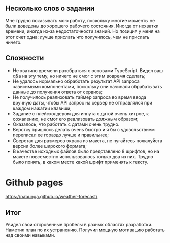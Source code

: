 ## Несколько слов о задании
Мне трудно показывать мою работу, поскольку многие моменты не были доведены до хорошего рабочего состояния. Иногда от нехватки времени, иногда из-за недостаточности знаний. Но позиция у меня на этот счет одна: лучше прислать что получилось, чем не прислать ничего. 

## Сложности
* Не хватило времени разобраться с основами TypeScript. Видел ваш q&a на эту тему, но ничего не смог с этим вовремя сделать;
* Не удалось нормально обработать результат API запроса зависимыми компонентами, поскольку они начинали обрабатывать данные до получения ответа от сервиса;
* Не получилось реализовать таймер запроса во время ввода вручную даты, чтобы API запрос на сервер не отправлялся при каждом нажатии клавиши;
* Задание с плейсхолдером для инпута с датой очень хитрое, к сожалению, не смог его реализовать должным образом;
* Оказалось, что работать с датами очень трудно.
* Верстку пришлось делать очень быстро и я бы с удовольствием переписал ее гораздо лучше и правильнее;
* Сверстал для размеров экрана из макета, не пугайтесь пожалуйста версии более широкого формата;
* В качестве исходных файлов было представлено 8 шрифтов, но на макете повсеместно использовалось только два из них. Трудно было понять, в каком месте какой шрифт применять к тексту.

# Github pages
https://nabunga.github.io/weather-forecast/

## Итог
Увидел свои откровенные пробелы в разных областях разработки. Наметил план по их устранению. Получил мощную мотивацию работать над своими навыками.